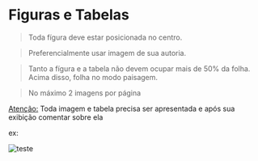 Figuras e Tabelas
===============

>Toda fígura deve estar posicionada no centro.

>Preferencialmente usar imagem de sua autoria.

>Tanto a fígura e a tabela não devem ocupar mais de 50% da folha.
Acima disso, folha no modo paisagem.

>No máximo 2 imagens por página

<u>Atenção:</u> Toda imagem e tabela precisa ser apresentada e após  sua exibição comentar sobre ela 

ex:

![teste](quote-sprite.png)
